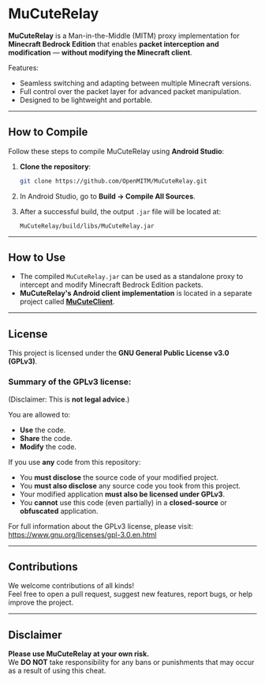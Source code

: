 # MuCuteRelay

**MuCuteRelay** is a Man-in-the-Middle (MITM) proxy implementation for **Minecraft Bedrock Edition** that enables **packet interception and modification** — **without modifying the Minecraft client**.

Features:
- Seamless switching and adapting between multiple Minecraft versions.
- Full control over the packet layer for advanced packet manipulation.
- Designed to be lightweight and portable.

---

## How to Compile

Follow these steps to compile MuCuteRelay using **Android Studio**:

1. **Clone the repository**:

   ```bash
   git clone https://github.com/OpenMITM/MuCuteRelay.git
   ```
2. In Android Studio, go to **Build → Compile All Sources**.
3. After a successful build, the output `.jar` file will be located at:
   ```
   MuCuteRelay/build/libs/MuCuteRelay.jar
   ```

---

## How to Use

- The compiled `MuCuteRelay.jar` can be used as a standalone proxy to intercept and modify Minecraft Bedrock Edition packets.
- **MuCuteRelay's Android client implementation** is located in a separate project called [**MuCuteClient**](https://github.com/OpenMITM/MuCuteClient).

---

## License

This project is licensed under the **GNU General Public License v3.0 (GPLv3)**.

### Summary of the GPLv3 license:
(Disclaimer: This is **not legal advice**.)

You are allowed to:
- **Use** the code.
- **Share** the code.
- **Modify** the code.

If you use **any** code from this repository:
- You **must disclose** the source code of your modified project.
- You **must also disclose** any source code you took from this project.
- Your modified application **must also be licensed under GPLv3**.
- You **cannot** use this code (even partially) in a **closed-source** or **obfuscated** application.

For full information about the GPLv3 license, please visit:  
https://www.gnu.org/licenses/gpl-3.0.en.html

---

## Contributions

We welcome contributions of all kinds!  
Feel free to open a pull request, suggest new features, report bugs, or help improve the project.

---

## Disclaimer

**Please use MuCuteRelay at your own risk.**  
We **DO NOT** take responsibility for any bans or punishments that may occur as a result of using this cheat.
